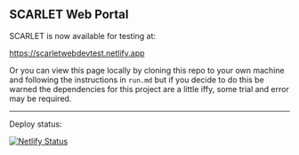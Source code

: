 ## SCARLET Web Portal


SCARLET is now available for testing at:

https://scarletwebdevtest.netlify.app

Or you can view this page locally by cloning this repo to your own machine and following the instructions in `run.md` 
but if you decide to do this be warned the dependencies for this project are a little iffy, some trial and error may be 
required.

___
Deploy status:

[![Netlify Status](https://api.netlify.com/api/v1/badges/b7aaecaf-5b1e-41ea-b6c1-5adc876bfab9/deploy-status)](https://app.netlify.com/sites/scarletwebdevtest/deploys)
